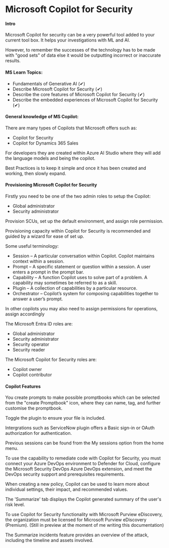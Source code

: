 # Microsoft Copilot for Security

#### Intro

Microsoft Copilot for security can be a very powerful tool added to your current tool box. It helps your investigations with ML and AI.

However, to remember the successes of the technology has to be made with "good sets" of data else it would be outputting incorrect or inaccurate results.

#### MS Learn Topics:

* Fundamentals of Generative AI (✔)
* Describe Microsoft Copilot for Security (✔)
* Describe the core features of Microsoft Copilot for Security (✔)
* Describe the embedded experiences of Microsoft Copilot for Security (✔)



#### General knowledge of MS Copilot:

There are many types of Copilots that Microsoft offers such as:

* Copilot for Security
* Copilot for Dynamics 365 Sales

For developers they are created within Azure AI Studio where they will add the language models and being the copilot.

Best Practices is to keep it simple and once it has been created and working, then slowly expand.

#### Provisioning Microsoft Copilot for Security

Firstly you need to be one of the two admin roles to setup the Copilot:

* Global administrator
* Security administrator

Provision SCUs, set up the default environment, and assign role permission.

Provisioning capacity within Copilot for Security is recommended and guided by a wizard for ease of set up.

Some useful terminology:

* Session – A particular conversation within Copilot. Copilot maintains context within a session.
* Prompt – A specific statement or question within a session. A user enters a prompt in the prompt bar.
* Capability – A function Copilot uses to solve part of a problem. A capability may sometimes be referred to as a skill.
* Plugin – A collection of capabilities by a particular resource.
* Orchestrator – Copilot’s system for composing capabilities together to answer a user’s prompt.

In other copilots you may also need to assign permissions for operations, assign accordingly

The Microsoft Entra ID roles are:

* Global administrator
* Security administrator
* Security operator
* Security reader

The Microsoft Copilot for Security roles are:

* Copilot owner
* Copilot contributor

#### Copilot Features

You create prompts to make possible promptbooks which can be selected from the "create Promptbook" icon, where they can name, tag, and further customise the promptbook.

Toggle the plugin to ensure your file is included.

Intergrations such as ServiceNow plugin offers a Basic sign-in or OAuth authorization for authentication.

Previous sessions can be found from the My sessions option from the home menu.

To use the capability to remediate code with Copilot for Security, you must connect your Azure DevOps environment to Defender for Cloud, configure the Microsoft Security DevOps Azure DevOps extension, and meet the DevOps security support and prerequisites requirements.

When creating a new policy, Copilot can be used to learn more about individual settings, their impact, and recommended values.&#x20;

The 'Summarize' tab displays the Copilot generated summary of the user's risk level.

To use Copilot for Security functionality with Microsoft Purview eDiscovery, the organization must be licensed for Microsoft Purview eDiscovery (Premium). (Still in preview at the moment of me writing this documentation)

The Summarize incidents feature provides an overview of the attack, including the timeline and assets involved.


